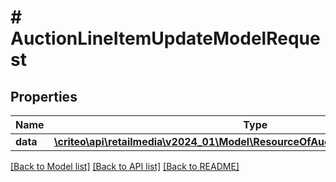 # # AuctionLineItemUpdateModelRequest

## Properties

Name | Type | Description | Notes
------------ | ------------- | ------------- | -------------
**data** | [**\criteo\api\retailmedia\v2024_01\Model\ResourceOfAuctionLineItemUpdateModel**](ResourceOfAuctionLineItemUpdateModel.md) |  | [optional]

[[Back to Model list]](../../README.md#models) [[Back to API list]](../../README.md#endpoints) [[Back to README]](../../README.md)
